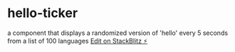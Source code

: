 # hello-ticker

a component that displays a randomized version of 'hello' every 5 seconds from a list of 100 languages
[Edit on StackBlitz ⚡️](https://stackblitz.com/edit/helloticker)
